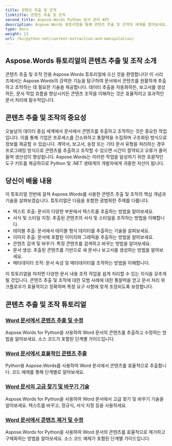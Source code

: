 ```yaml
---
title: 콘텐츠 추출 및 조작
linktitle: 콘텐츠 추출 및 조작
second_title: Aspose.Words Python 문서 관리 API
description: Aspose.Words 튜토리얼을 통해 콘텐츠 추출 및 조작의 세계를 알아보세요. Python 및 .NET을 사용하여 콘텐츠를 효율적으로 추출하고 조작하여 문서 처리 기능을 향상시키는 방법을 알아보세요.
type: docs
weight: 11
url: /ko/python-net/content-extraction-and-manipulation/
---
```

## Aspose.Words 튜토리얼의 콘텐츠 추출 및 조작 소개

콘텐츠 추출 및 조작 전용 Aspose.Words 튜토리얼에 오신 것을 환영합니다! 이 시리즈에서는 Aspose.Words의 강력한 기능을 탐구하여 문서에서 콘텐츠를 원활하게 추출하고 조작하는 데 필요한 기술을 제공합니다. 데이터 추출을 자동화하든, 보고서를 생성하든, 문서 작업 흐름을 향상시키든 콘텐츠 조작을 이해하는 것은 효율적이고 효과적인 문서 처리에 필수적입니다.

## 콘텐츠 추출 및 조작의 중요성

오늘날의 데이터 중심 세계에서 문서에서 콘텐츠를 추출하고 조작하는 것은 중요한 작업입니다. 이를 통해 기업은 프로세스를 간소화하고 통찰력을 수집하며 구조화된 방식으로 정보를 제공할 수 있습니다. 계약서, 보고서, 송장 또는 기타 문서 유형을 처리하는 경우 프로그래밍 방식으로 콘텐츠를 추출하고 조작할 수 있으면 시간이 절약되고 오류가 줄어들며 생산성이 향상됩니다. Aspose.Words는 이러한 작업을 달성하기 위한 포괄적인 도구 키트를 제공하므로 Python 및 .NET 생태계의 개발자에게 귀중한 자산이 됩니다.

## 당신이 배울 내용

이 튜토리얼 전반에 걸쳐 Aspose.Words를 사용한 콘텐츠 추출 및 조작의 핵심 개념과 기술을 살펴보겠습니다. 튜토리얼은 다음을 포함한 광범위한 주제를 다룹니다.

- 텍스트 추출: 문서의 다양한 부분에서 텍스트를 추출하는 방법을 알아보세요.
- 서식 및 스타일 지정: 추출된 콘텐츠의 서식 및 스타일을 조작하는 방법을 이해합니다.
- 테이블 추출: 문서에서 테이블 형식 데이터를 추출하는 기술을 살펴보세요.
- 이미지 추출: 문서에 포함된 이미지와 그래픽을 추출하는 방법을 알아보세요.
- 콘텐츠 검색 및 바꾸기: 특정 콘텐츠를 검색하고 바꾸는 방법을 알아보세요.
- 문서 생성: 추출된 콘텐츠를 기반으로 새 문서나 보고서를 생성하는 방법을 알아보세요.
- 메타데이터 조작: 문서 속성 및 메타데이터를 조작하는 방법을 이해합니다.

이 튜토리얼을 마치면 다양한 문서 내용 조작 작업을 쉽게 처리할 수 있는 지식을 갖추게 될 것입니다. 콘텐츠 추출 및 조작에 대한 모범 사례에 대한 통찰력을 얻고 문서 처리 워크플로우가 효율적이고 정확하며 특정 요구 사항에 맞게 조정되도록 보장합니다.

## 콘텐츠 추출 및 조작 튜토리얼
### [Word 문서에서 콘텐츠 추출 및 수정](./extract-modify-document-content/)
Aspose.Words for Python을 사용하여 Word 문서의 콘텐츠를 추출하고 수정하는 방법을 알아보세요. 소스 코드가 포함된 단계별 가이드입니다.
### [Word 문서에서 효율적인 콘텐츠 추출](./document-content-extraction/)
Python용 Aspose.Words를 사용하여 Word 문서에서 콘텐츠를 효율적으로 추출합니다. 코드 예제를 통해 단계별로 알아보세요.
### [Word 문서의 고급 찾기 및 바꾸기 기술](./find-replace-documents/)
Aspose.Words for Python을 사용하여 Word 문서에서 고급 찾기 및 바꾸기 기술을 알아보세요. 텍스트를 바꾸고, 정규식, 서식 지정 등을 사용하세요.
### [Word 문서에서 콘텐츠 제거 및 수정](./remove-content-documents/)
Aspose.Words for Python을 사용하여 Word 문서의 콘텐츠를 효율적으로 제거하고 구체화하는 방법을 알아보세요. 소스 코드 예제가 포함된 단계별 가이드입니다.